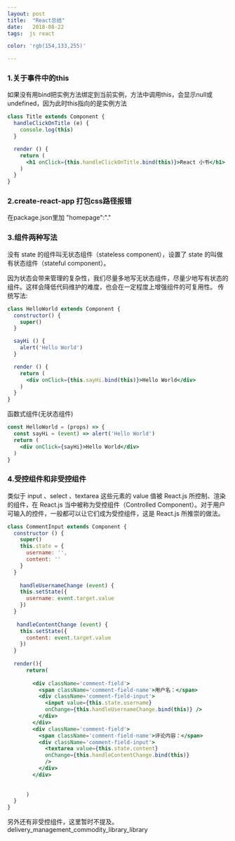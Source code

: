 ```yaml
---
layout: post
title:  "React总结"
date:   2018-08-22
tags:  js react

color: 'rgb(154,133,255)'

---
```

### 1.关于事件中的this
如果没有用bind把实例方法绑定到当前实例，方法中调用this，会显示null或undefined，因为此时this指向的是实例方法
```jsx
class Title extends Component {
  handleClickOnTitle (e) {
    console.log(this)
  }

  render () {
    return (
      <h1 onClick={this.handleClickOnTitle.bind(this)}>React 小书</h1>
    )
  }
}
```
### 2.create-react-app 打包css路径报错
在package.json里加 "homepage":"." 
### 3.组件两种写法
没有 state 的组件叫无状态组件（stateless component），设置了 state 的叫做有状态组件（stateful component）。

因为状态会带来管理的复杂性，我们尽量多地写无状态组件，尽量少地写有状态的组件。这样会降低代码维护的难度，也会在一定程度上增强组件的可复用性。
传统写法:
```jsx
class HelloWorld extends Component {
  constructor() {
    super()
  }

  sayHi () {
    alert('Hello World')
  }

  render () {
    return (
      <div onClick={this.sayHi.bind(this)}>Hello World</div>
    )
  }
}
```
函数式组件(无状态组件)
```jsx
const HelloWorld = (props) => {
  const sayHi = (event) => alert('Hello World')
  return (
    <div onClick={sayHi}>Hello World</div>
  )
}
```
### 4.受控组件和非受控组件
类似于 input 、select 、textarea 这些元素的 value 值被 React.js 所控制、渲染的组件，在 React.js 当中被称为受控组件（Controlled Component）。对于用户可输入的控件，一般都可以让它们成为受控组件，这是 React.js 所推崇的做法。

```jsx
class CommentInput extends Component {
  constructor () {
    super()
    this.state = {
      username: '',
      content: ''
    }
  }
  
    handleUsernameChange (event) {
    this.setState({
      username: event.target.value
    })
  }
  
   handleContentChange (event) {
    this.setState({
      content: event.target.value
    })
  }
  
  render(){
      return(
      
        <div className='comment-field'>
          <span className='comment-field-name'>用户名：</span>
          <div className='comment-field-input'>
            <input value={this.state.username}
            onChange={this.handleUsernameChange.bind(this)} />
          </div>
        </div>
        <div className='comment-field'>
          <span className='comment-field-name'>评论内容：</span>
          <div className='comment-field-input'>
            <textarea value={this.state.content} 
            onChange={this.handleContentChange.bind(this)}
            />
          </div>
        </div>
      
      
      )
  }
}


```

另外还有非受控组件，这里暂时不提及。
delivery_management_commodity_library_library